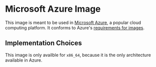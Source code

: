 # Microsoft Azure Image

This image is meant to be used in [Microsoft Azure][azure], a popular cloud
computing platform. It conforms to Azure's [requirements for images][rhelrequirements].


## Implementation Choices

This image is only availble for `x86_64`, because it is the only architecture available
in Azure.


[azure]: https://azure.microsoft.com
[rhelrequirements]: https://docs.microsoft.com/en-us/azure/virtual-machines/linux/create-upload-generic